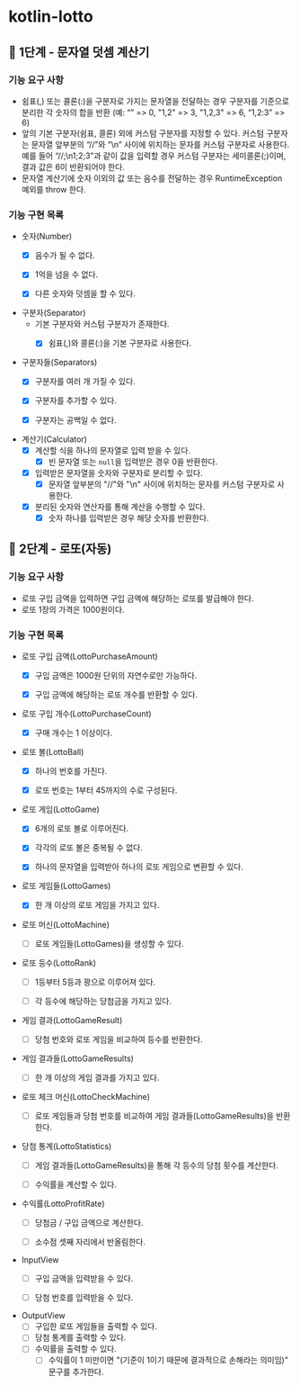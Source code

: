 # kotlin-lotto

## 🚀 1단계 - 문자열 덧셈 계산기

### 기능 요구 사항

- 쉼표(,) 또는 콜론(:)을 구분자로 가지는 문자열을 전달하는 경우 구분자를 기준으로 분리한 각 숫자의 합을 반환 (예: “” => 0, "1,2" => 3, "1,2,3" => 6, “1,2:3” => 6)
- 앞의 기본 구분자(쉼표, 콜론) 외에 커스텀 구분자를 지정할 수 있다. 커스텀 구분자는 문자열 앞부분의 “//”와 “\n” 사이에 위치하는 문자를 커스텀 구분자로 사용한다. 예를 들어 “//;\n1;2;3”과
  같이 값을 입력할 경우 커스텀 구분자는 세미콜론(;)이며, 결과 값은 6이 반환되어야 한다.
- 문자열 계산기에 숫자 이외의 값 또는 음수를 전달하는 경우 RuntimeException 예외를 throw 한다.

### 기능 구현 목록

- 숫자(Number)
    - [x] 음수가 될 수 없다.
    - [x] 1억을 넘을 수 없다.
    - [x] 다른 숫자와 덧셈을 할 수 있다.


- 구분자(Separator)
    - 기본 구분자와 커스텀 구분자가 존재한다.
        - [x] 쉼표(,)와 콜론(:)을 기본 구분자로 사용한다.


- 구분자들(Separators)
    - [x] 구분자를 여러 개 가질 수 있다.
    - [x] 구분자를 추가할 수 있다.
    - [x] 구분자는 공백일 수 없다.


- 계산기(Calculator)
    - [x] 계산할 식을 하나의 문자열로 입력 받을 수 있다.
        - [x] 빈 문자열 또는 `null`을 입력받은 경우 0을 반환한다.
    - [x] 입력받은 문자열을 숫자와 구분자로 분리할 수 있다.
        - [x] 문자열 앞부분의 "//"와 "\n" 사이에 위치하는 문자를 커스텀 구분자로 사용한다.
    - [x] 분리된 숫자와 연산자를 통해 계산을 수행할 수 있다.
        - [x] 숫자 하나를 입력받은 경우 해당 숫자를 반환한다.

## 🚀 2단계 - 로또(자동)

### 기능 요구 사항

- 로또 구입 금액을 입력하면 구입 금액에 해당하는 로또를 발급해야 한다.
- 로또 1장의 가격은 1000원이다.

### 기능 구현 목록

- 로또 구입 금액(LottoPurchaseAmount)
    - [x] 구입 금액은 1000원 단위의 자연수로만 가능하다.
    - [x] 구입 금액에 해당하는 로또 개수를 반환할 수 있다.


- 로또 구입 개수(LottoPurchaseCount)
    - [x] 구매 개수는 1 이상이다.


- 로또 볼(LottoBall)
    - [x] 하나의 번호를 가진다.
    - [x] 로또 번호는 1부터 45까지의 수로 구성된다.


- 로또 게임(LottoGame)
    - [x] 6개의 로또 볼로 이루어진다.
    - [x] 각각의 로또 볼은 중복될 수 없다.
    - [x] 하나의 문자열을 입력받아 하나의 로또 게임으로 변환할 수 있다.


- 로또 게임들(LottoGames)
    - [x] 한 개 이상의 로또 게임을 가지고 있다.


- 로또 머신(LottoMachine)
    - [ ] 로또 게임들(LottoGames)을 생성할 수 있다.


- 로또 등수(LottoRank)
    - [ ] 1등부터 5등과 꽝으로 이루어져 있다.
    - [ ] 각 등수에 해당하는 당첨금을 가지고 있다.


- 게임 결과(LottoGameResult)
    - [ ] 당첨 번호와 로또 게임을 비교하여 등수를 반환한다.


- 게임 결과들(LottoGameResults)
    - [ ] 한 개 이상의 게임 결과를 가지고 있다.


- 로또 체크 머신(LottoCheckMachine)
    - [ ] 로또 게임들과 당첨 번호를 비교하여 게임 결과들(LottoGameResults)을 반환한다.


- 당첨 통계(LottoStatistics)
    - [ ] 게임 결과들(LottoGameResults)을 통해 각 등수의 당첨 횟수를 계산한다.
    - [ ] 수익률을 계산할 수 있다.


- 수익률(LottoProfitRate)
    - [ ] 당첨금 / 구입 금액으로 계산한다.
    - [ ] 소수점 셋째 자리에서 반올림한다.


- InputView
    - [ ] 구입 금액을 입력받을 수 있다.
    - [ ] 당첨 번호를 입력받을 수 있다.


- OutputView
    - [ ] 구입한 로또 게임들을 출력할 수 있다.
    - [ ] 당첨 통계를 출력할 수 있다.
    - [ ] 수익률을 출력할 수 있다.
        - [ ] 수익률이 1 미만이면 "(기준이 1이기 때문에 결과적으로 손해라는 의미임)" 문구를 추가한다.
